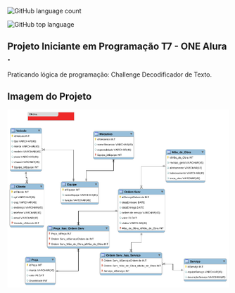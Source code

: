 ![GitHub language count](https://img.shields.io/github/languages/count/jeffersonASilva/Gera-o-Tech-Unimed-BH_modelo_ERR_Diagram_oficina)

![GitHub top language](https://img.shields.io/github/languages/top/jeffersonASIlva/Gera-o-Tech-Unimed-BH_modelo_ERR_Diagram_oficina)

## Projeto Iniciante em Programação T7 - ONE Alura .

Praticando lógica de programação: Challenge Decodificador de Texto.

## Imagem do Projeto

<img src="https://github.com/jeffersonAsilva/Gera-o-Tech-Unimed-BH_modelo_ERR_Diagram_oficina/blob/main/modelo_oficina.png">
